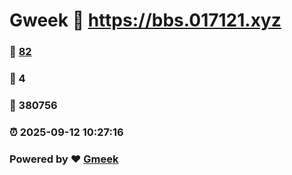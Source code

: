 # Gweek :link: https://bbs.017121.xyz 
### :page_facing_up: [82](https://bbs.017121.xyz/tag.html) 
### :speech_balloon: 4 
### :hibiscus: 380756 
### :alarm_clock: 2025-09-12 10:27:16 
### Powered by :heart: [Gmeek](https://github.com/Meekdai/Gmeek)
